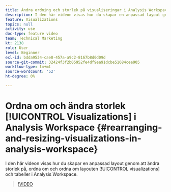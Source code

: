 ```yaml
---
title: Ändra ordning och storlek på visualiseringar i Analysis Workspace
description: I den här videon visas hur du skapar en anpassad layout genom att ändra storlek på, ordna om och ordna om visualiseringar och tabeller i Analysis Workspace.
feature: Visualizations
topics: null
activity: use
doc-type: feature video
team: Technical Marketing
kt: 2138
role: User
level: Beginner
exl-id: bdda9534-cae8-457a-a9c2-8167b8d0d09d
source-git-commit: 32424f3f2b05952fe4df9ea91dcbe51684cee905
workflow-type: tm+mt
source-wordcount: '52'
ht-degree: 0%

---
```


# Ordna om och ändra storlek [!UICONTROL Visualizations] i Analysis Workspace {#rearranging-and-resizing-visualizations-in-analysis-workspace}

I den här videon visas hur du skapar en anpassad layout genom att ändra storlek på, ordna om och ordna om layouten [!UICONTROL visualizations] och tabeller i Analysis Workspace.

>[!VIDEO](https://video.tv.adobe.com/v/24707/?quality=12)
